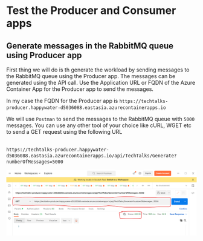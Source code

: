 # Test the Producer and Consumer apps

## Generate messages in the RabbitMQ queue using Producer app

First thing we will do is th generate the workload by sending messages to the RabbitMQ queue using the Producer app. The messages can be generated using the API call. Use the Application URL or FQDN of the Azure Container App for the Producer app to send the messages.

In my case the FQDN for the Producer app is `https://techtalks-producer.happywater-d5036088.eastasia.azurecontainerapps.io`

We will use `Postman` to send the messages to the RabbitMQ queue with `5000` messages. You can use any other tool of your choice like cURL, WGET etc to send a GET request using the following URL

```code

https://techtalks-producer.happywater-d5036088.eastasia.azurecontainerapps.io/api/TechTalks/Generate?numberOfMessages=5000

```

![Generate messages using Producer API](/images/postman-generate-messages.png)
